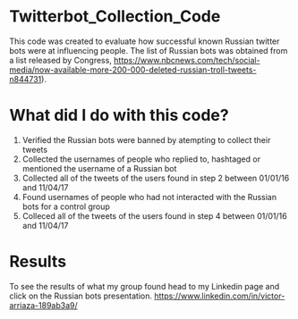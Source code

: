# Twitterbot_Collection_Code
This code was created to evaluate how successful known Russian twitter bots were at influencing people. The list of Russian bots was obtained from a list released by Congress, https://www.nbcnews.com/tech/social-media/now-available-more-200-000-deleted-russian-troll-tweets-n844731). 

# What did I do with this code?
1) Verified the Russian bots were banned by atempting to collect their tweets
2) Collected the usernames of people who replied to, hashtaged or mentioned the username of a Russian bot
3) Collected all of the tweets of the users found in step 2 between 01/01/16 and 11/04/17
4) Found usernames of people who had not interacted with the Russian bots for a control group 
5) Colleced all of the tweets of the users found in step 4 between 01/01/16 and 11/04/17

# Results
To see the results of what my group found head to my Linkedin page and click on the Russian bots presentation.
https://www.linkedin.com/in/victor-arriaza-189ab3a9/
